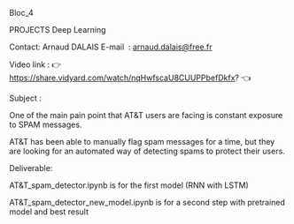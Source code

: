 Bloc_4

PROJECTS Deep Learning

Contact: Arnaud DALAIS E-mail  : arnaud.dalais@free.fr

Video link : 👉 https://share.vidyard.com/watch/nqHwfscaU8CUUPPbefDkfx? 👈

Subject :

One of the main pain point that AT\&T users are facing is constant exposure to SPAM messages.

AT\&T has been able to manually flag spam messages for a time, but they are looking for an automated way of detecting spams to protect their users.

Deliverable:

AT&T_spam_detector.ipynb is for the first model (RNN with LSTM)

AT&T_spam_detector_new_model.ipynb is for a second step with pretrained model and best result
